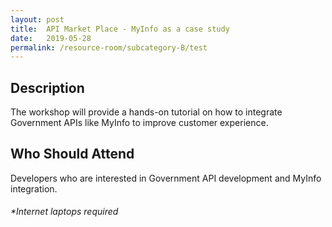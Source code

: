 ```yaml
---
layout: post
title:  API Market Place - MyInfo as a case study
date:   2019-05-28
permalink: /resource-room/subcategory-B/test
---
```

  
  
## Description  
The workshop will provide a hands-on tutorial on how to integrate Government APIs like MyInfo to improve customer experience.  
  
  
## Who Should Attend
Developers who are interested in Government API development and MyInfo integration.  
  
###### *Internet laptops required
